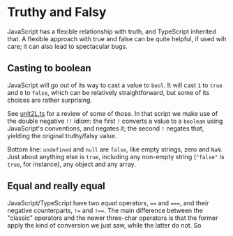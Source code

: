 # Truthy and Falsy

JavaScript has a flexible relationship with truth, and TypeScript inherited
that. A flexible approach with true and false can be quite helpful, if
used wih care; it can also lead to spectacular bugs.

## Casting to boolean

JavaScript will go out of its way to cast a value to `bool`. It will cast 
`1` to `true` and `0` to `false`, which can be relatively straightforward,
but some of its choices are rather surprising.

See [unit2L.ts](unit2L.ts) for a review of some of those. In that script we make
use of the double negative `!!` idiom: the first `!` converts a value to
a `boolean` using JavaScript's conventions, and negates it; the second `!` 
negates that, yielding the original truthy/falsy value.

Bottom line: `undefined` and `null` are `false`, like empty strings,
zero and `NaN`. Just about anything else is `true`, including any non-empty 
string (`"false"` is `true`, for instance), any object and any array.

## Equal and really equal

JavaScript/TypeScript have two _equal_ operators, `==` and `===`, 
and their negative counterparts, `!=` and `!==`. The main difference between 
the "classic" operators and the newer three-char operators is that the former 
apply the kind of conversion we just saw, while the latter do not.
So 
